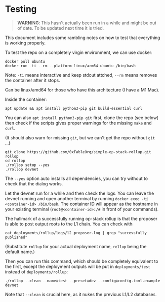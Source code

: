 # Testing

> **WARNING**: This hasn't actually been run in a while and might be out of date.
> To be updated next time it is tried.

This document includes some rambling notes on how to test that everything is working properly.

To test the repo on a completely virgin environment, we can use docker:

```
docker pull ubuntu
docker run -ti --rm --platform linux/arm64 ubuntu /bin/bash
```

Note: `-ti` means interactive and keep stdout attched, `--rm` means removes the container after
it stops.

Can be linux/amd64 for those who have this architecture (I have a M1 Mac).

Inside the container:

```
apt update && apt install python3-pip git build-essential curl
```

You can also `apt install python3-pip git` first, clone the repo (see below) then check
if the scripts gives proper warnings for the missing `make` and `curl`.

(It should also warn for missing `git`, but we can't get the repo without `git` ...)

```
git clone https://github.com/0xFableOrg/simple-op-stack-rollup.git rollop
cd rollop
./rollop setup --yes
./rollop devnet
```

The `--yes` option auto installs all dependencies, you can try without to check that the dialog
works.

Let the devnet run for a while and then check the logs. You can leave the devnet running and open
another terminal by running `docker exec -ti <container-id> /bin/bash`. The container ID will
appear as the hostname in your existing terminal (`root@<container-id>:/#` in front of your
commands).

The hallmark of a successfully running op-stack rollup is that the proposer is able to post output
roots to the L1 chain. You can check with

```
cat deployments/rollup/logs/l2_proposer.log | grep "successfully published"
```

(Substitute `rollup` for your actual deployment name, `rollup` being the default name.)

Then you can run this command, which should be completely equivalent to the first, except the
deployment outputs will be put in `deployments/test` instead of `deployments/rollup`:

```
./rollop --clean --name=test --preset=dev --config=config.toml.example devnet
```

Note that `--clean` is crucial here, as it nukes the previous L1/L2 databases.